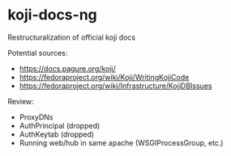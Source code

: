 # koji-docs-ng
Restructuralization of official koji docs

Potential sources:

 * https://docs.pagure.org/koji/
 * https://fedoraproject.org/wiki/Koji/WritingKojiCode
 * https://fedoraproject.org/wiki/Infrastructure/KojiDBIssues


Review:
 * ProxyDNs
 * AuthPrincipal (dropped)
 * AuthKeytab (dropped)
 * Running web/hub in same apache (WSGIProcessGroup, etc.)

